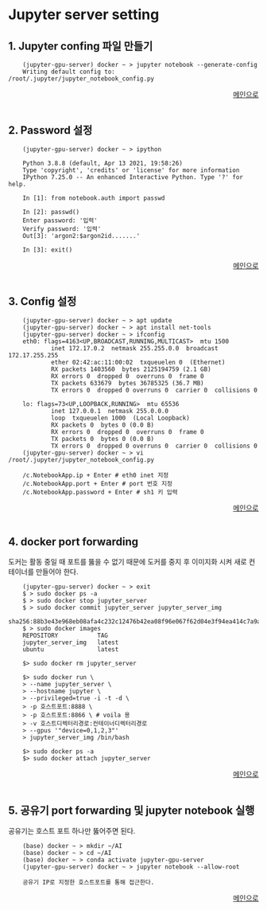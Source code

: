 # Jupyter server setting

1.<span></span> Jupyter confing 파일 만들기
---

```
    (jupyter-gpu-server) docker ~ > jupyter notebook --generate-config
    Writing default config to: /root/.jupyter/jupyter_notebook_config.py
```

<div align="right"> 
<a href="https://github.com/och5351/Jupyter-server/blob/main/Readme.md"> 메인으로 </a>
</div><br>

2.<span></span> Password 설정
---

```
    (jupyter-gpu-server) docker ~ > ipython

    Python 3.8.8 (default, Apr 13 2021, 19:58:26)
    Type 'copyright', 'credits' or 'license' for more information
    IPython 7.25.0 -- An enhanced Interactive Python. Type '?' for help.

    In [1]: from notebook.auth import passwd

    In [2]: passwd()
    Enter password: '입력'
    Verify password: '입력'
    Out[3]: 'argon2:$argon2id.......'

    In [3]: exit()

```

<div align="right"> 
<a href="https://github.com/och5351/Jupyter-server/blob/main/Readme.md"> 메인으로 </a>
</div><br>

3.<span></span> Config 설정
---

```
    (jupyter-gpu-server) docker ~ > apt update
    (jupyter-gpu-server) docker ~ > apt install net-tools
    (jupyter-gpu-server) docker ~ > ifconfig
    eth0: flags=4163<UP,BROADCAST,RUNNING,MULTICAST>  mtu 1500
            inet 172.17.0.2  netmask 255.255.0.0  broadcast 172.17.255.255
            ether 02:42:ac:11:00:02  txqueuelen 0  (Ethernet)
            RX packets 1403560  bytes 2125194759 (2.1 GB)
            RX errors 0  dropped 0  overruns 0  frame 0
            TX packets 633679  bytes 36785325 (36.7 MB)
            TX errors 0  dropped 0 overruns 0  carrier 0  collisions 0

    lo: flags=73<UP,LOOPBACK,RUNNING>  mtu 65536
            inet 127.0.0.1  netmask 255.0.0.0
            loop  txqueuelen 1000  (Local Loopback)
            RX packets 0  bytes 0 (0.0 B)
            RX errors 0  dropped 0  overruns 0  frame 0
            TX packets 0  bytes 0 (0.0 B)
            TX errors 0  dropped 0 overruns 0  carrier 0  collisions 0
    (jupyter-gpu-server) docker ~ > vi /root/.jupyter/jupyter_notebook_config.py

    /c.NotebookApp.ip + Enter # eth0 inet 지정
    /c.NotebookApp.port + Enter # port 번호 지정 
    /c.NotebookApp.password + Enter # sh1 키 입력

```

<div align="right"> 
<a href="https://github.com/och5351/Jupyter-server/blob/main/Readme.md"> 메인으로 </a>
</div><br>

4.<span></span> docker port forwarding
---

도커는 활동 중일 때 포트를 뚫을 수 없기 때문에 도커를 중지 후 이미지화 시켜 새로 컨테이너를 만들어야 한다.

```
    (jupyter-gpu-server) docker ~ > exit
    $ > sudo docker ps -a
    $ > sudo docker stop jupyter_server
    $ > sudo docker commit jupyter_server jupyter_server_img
    sha256:88b3e43e968eb08afa4c232c12476b42ea08f96e067f62d04e3f94ea414c7a9a
    $ > sudo docker images
    REPOSITORY           TAG       
    jupyter_server_img   latest    
    ubuntu               latest

    $> sudo docker rm jupyter_server

    $> sudo docker run \
    > --name jupyter_server \
    > --hostname jupyter \
    > --privileged=true -i -t -d \
    > -p 호스트포트:8888 \
    > -p 호스트포트:8866 \ # voila 용
    > -v 호스트디렉터리경로:컨테이너디렉터리경로
    > --gpus '"device=0,1,2,3"'
    > jupyter_server_img /bin/bash

    $> sudo docker ps -a
    $> sudo docker attach jupyter_server
```

<div align="right"> 
<a href="https://github.com/och5351/Jupyter-server/blob/main/Readme.md"> 메인으로 </a>
</div><br>

5.<span></span> 공유기 port forwarding 및 jupyter notebook 실행
---

공유기는 호스트 포트 하나만 뚫어주면 된다.

```
    (base) docker ~ > mkdir ~/AI
    (base) docker ~ > cd ~/AI
    (base) docker ~ > conda activate jupyter-gpu-server
    (jupyter-gpu-server) docker ~ > jupyter notebook --allow-root

    공유기 IP로 지정한 호스트포트를 통해 접근한다.
```

<div align="right"> 
<a href="https://github.com/och5351/Jupyter-server/blob/main/Readme.md"> 메인으로 </a>
</div><br>
